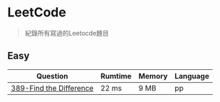 # LeetCode
> 紀錄所有寫過的Leetocde題目

## Easy
| Question                                                                      | Rumtime | Memory | Language |
|-------------------------------------------------------------------------------|---------|--------|----------|
| [389-Find the Difference](https://leetcode.com/problems/find-the-difference/) | 22 ms   | 9 MB   | pp      |
